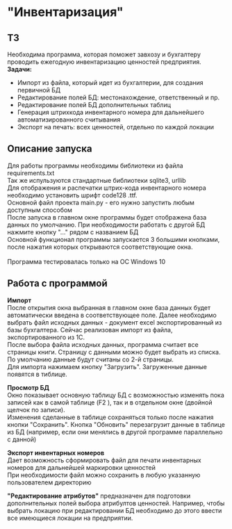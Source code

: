 <H1>
"Инвентаризация"
</H1>
<H2>ТЗ
</H2>
<p>
Необходима программа, которая поможет завхозу и бухгалтеру проводить ежегодную инвентаризацию 
ценностей предприятия.<br>
<b>Задачи:</b></p>
<ul>
<li>Импорт из файла, который идет из бухгалтерии, для создания первичной БД</li>
<li>Редактирование полей БД: местонахождение, ответственный и пр.</li>
<li>Редактирование полей БД дополнительных таблиц</li>
<li>Генерация штрихкода инвентарного номера для дальнейшего автоматизированного считывания</li>
<li>Экспорт на печать: всех ценностей, отдельно по каждой локации </li>
</ul>
<p>
<H2>Описание запуска</H2>
Для работы программы необходимы библиотеки из файла requirements.txt<br>
Так же испульзуются стандартные библиотеки sqlite3, urllib<br>
Для отображения и распечатки штрих-кода инвентарного номера необходимо установить шрифт code128
.ttf.<br>
Основной файл проекта main.py - его нужно запустить любым доступным способом <br>
После запуска в главном окне программы будет отображена база данных по умолчанию. При необходимости 
работать с другой БД нажмите кнопку "..." рядом с названием БД<br>
Основной функционал программы запускается 3
большими кнопками, после нажатия которых открываются соответствующие окна.<br>
<br>
Программа тестировалась только на ОС Windows 10
<p>
<H2>Работа с программой</H2>
<p><b>Импорт</b><br>
После открытия окна выбранная в главном окне база данных будет автоматически введена в 
соответствующее поле. Далее необходимо выбрать файл исходных данных - документ excel
 экспортированный из базы бухгалтера. Сейчас реализован импорт из файла, экспортированного из 1С.
<br>
После выбора файла исходных данных, программа считает все страницы книги. Страницу с данными можно
 будет выбрать из списка. По умолчанию данные будут считаны со 2-й страницы.<br>
Для импорта нажимаем кнопку "Загрузить". Загруженные данные появятся в тиблице. 
</p>
<p>
<b>Просмотр БД</b><br>
Окно показывает основную таблицу БД с возможностью изменять пока записей как в самой таблице (F2
), так и в отдельном окне (двойной щелчок по записи). <br>
Изменения сделанные в таблице сохраняться только после нажатия кнопки "Сохранить".
Кнопка "Обновить" перезагрузит данные в таблице из БД (например, если они менялись в другой программе 
параллельно с данной)
</p>
<p><b>Экспорт инвентарных номеров</b><br>
Дает возможность сформировать файл для печати инвентарных номеров для дальнейшей маркировки ценностей<br>
При необходимости файл можно сохранить в любую указанную пользователем директорию
</p>
<p>
<b>"Редактирование атрибутов"</b> предназначен для подготовки дополнительных полей выбора атрибултов
ценностей. Например, чтобы выбрать локацию при редактировании БД необходимо до этого ввести все имеющиеся 
локации на предприятии.
</p>

